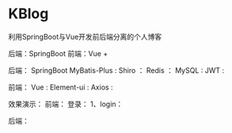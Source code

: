 # KBlog
利用SpringBoot与Vue开发前后端分离的个人博客

后端：SpringBoot 
前端：Vue +

后端：
  SpringBoot
  MyBatis-Plus : 
  Shiro ：
  Redis ：
  MySQL :
  JWT :
  
前端：
  Vue :
  Element-ui :
  Axios :
  
效果演示：
  前端：
    登录：
      1、login：
      
  后端：
